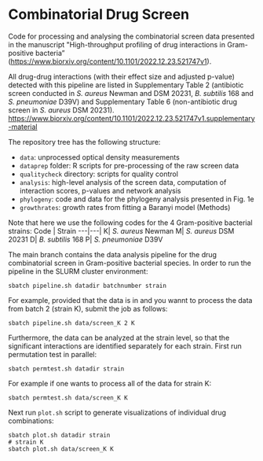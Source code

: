 # Combinatorial Drug Screen

Code for processing and analysing the combinatorial screen data presented in the manuscript "High-throughput profiling of drug interactions in Gram-positive bacteria” (https://www.biorxiv.org/content/10.1101/2022.12.23.521747v1). 

All drug-drug interactions (with their effect size and adjusted p-value) detected with this pipeline are listed in Supplementary Table 2 (antibiotic screen conducted in *S. aureus* Newman and DSM 20231, *B. subtilis* 168 and *S. pneumoniae* D39V) and Supplementary Table 6 (non-antibiotic drug screen in *S. aureus* DSM 20231). https://www.biorxiv.org/content/10.1101/2022.12.23.521747v1.supplementary-material

The repository tree has the following structure:
+ `data`: unprocessed optical density measurements
+ `dataprep` folder: R scripts for pre-processing of the raw screen data
+ `qualitycheck` directory: scripts for quality control
+ `analysis`: high-level analysis of the screen data, computation of interaction scores, p-values and network analysis
+ `phylogeny`: code and data for the phylogeny analysis presented in Fig. 1e
+ `growthrates`: growth rates from fitting a Baranyi model (Methods)

Note that here we use the following codes for the 4 Gram-positive bacterial strains:
Code | Strain
---|---|
K| *S. aureus* Newman
M| *S. aureus* DSM 20231
D| *B. subtilis* 168
P| *S. pneumoniae* D39V

The main branch contains the data analysis pipeline for the drug combinatorial screen in Gram-positive bacterial species. In order to run the pipeline in the SLURM cluster environment:

```sbatch pipeline.sh datadir batchnumber strain```

For example, provided that the data is in  and you wannt to process the data from batch 2 (strain K), submit the job as follows:

```sbatch pipeline.sh data/screen_K 2 K```

Furthermore, the data can be analyzed at the strain level, so that the significant interactions are identified separately for each strain. First run permutation test in parallel:

```sbatch permtest.sh datadir strain```

For example if one wants to process all of the data for strain K:

```sbatch permtest.sh data/screen_K K```

Next run `plot.sh` script to generate visualizations of individual drug combinations:

```
sbatch plot.sh datadir strain
# strain K
sbatch plot.sh data/screen_K K
```
